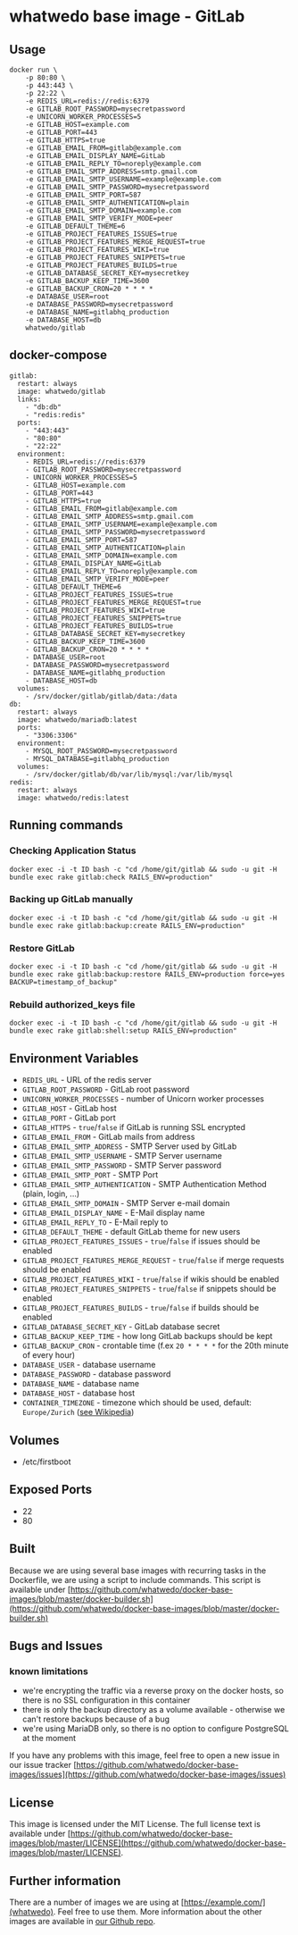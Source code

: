 # whatwedo base image - GitLab

## Usage

```
docker run \
    -p 80:80 \
    -p 443:443 \
    -p 22:22 \
    -e REDIS_URL=redis://redis:6379
    -e GITLAB_ROOT_PASSWORD=mysecretpassword
    -e UNICORN_WORKER_PROCESSES=5
    -e GITLAB_HOST=example.com
    -e GITLAB_PORT=443
    -e GITLAB_HTTPS=true
    -e GITLAB_EMAIL_FROM=gitlab@example.com
    -e GITLAB_EMAIL_DISPLAY_NAME=GitLab
    -e GITLAB_EMAIL_REPLY_TO=noreply@example.com
    -e GITLAB_EMAIL_SMTP_ADDRESS=smtp.gmail.com
    -e GITLAB_EMAIL_SMTP_USERNAME=example@example.com
    -e GITLAB_EMAIL_SMTP_PASSWORD=mysecretpassword
    -e GITLAB_EMAIL_SMTP_PORT=587
    -e GITLAB_EMAIL_SMTP_AUTHENTICATION=plain
    -e GITLAB_EMAIL_SMTP_DOMAIN=example.com
    -e GITLAB_EMAIL_SMTP_VERIFY_MODE=peer
    -e GITLAB_DEFAULT_THEME=6
    -e GITLAB_PROJECT_FEATURES_ISSUES=true
    -e GITLAB_PROJECT_FEATURES_MERGE_REQUEST=true
    -e GITLAB_PROJECT_FEATURES_WIKI=true
    -e GITLAB_PROJECT_FEATURES_SNIPPETS=true
    -e GITLAB_PROJECT_FEATURES_BUILDS=true
    -e GITLAB_DATABASE_SECRET_KEY=mysecretkey
    -e GITLAB_BACKUP_KEEP_TIME=3600
    -e GITLAB_BACKUP_CRON=20 * * * *
    -e DATABASE_USER=root
    -e DATABASE_PASSWORD=mysecretpassword
    -e DATABASE_NAME=gitlabhq_production
    -e DATABASE_HOST=db
    whatwedo/gitlab
```

## docker-compose

```
gitlab:
  restart: always
  image: whatwedo/gitlab
  links:
    - "db:db"
    - "redis:redis"
  ports:
    - "443:443"
    - "80:80"
    - "22:22"
  environment:
    - REDIS_URL=redis://redis:6379
    - GITLAB_ROOT_PASSWORD=mysecretpassword
    - UNICORN_WORKER_PROCESSES=5
    - GITLAB_HOST=example.com
    - GITLAB_PORT=443
    - GITLAB_HTTPS=true
    - GITLAB_EMAIL_FROM=gitlab@example.com
    - GITLAB_EMAIL_SMTP_ADDRESS=smtp.gmail.com
    - GITLAB_EMAIL_SMTP_USERNAME=example@example.com
    - GITLAB_EMAIL_SMTP_PASSWORD=mysecretpassword
    - GITLAB_EMAIL_SMTP_PORT=587
    - GITLAB_EMAIL_SMTP_AUTHENTICATION=plain
    - GITLAB_EMAIL_SMTP_DOMAIN=example.com
    - GITLAB_EMAIL_DISPLAY_NAME=GitLab
    - GITLAB_EMAIL_REPLY_TO=noreply@example.com
    - GITLAB_EMAIL_SMTP_VERIFY_MODE=peer
    - GITLAB_DEFAULT_THEME=6
    - GITLAB_PROJECT_FEATURES_ISSUES=true
    - GITLAB_PROJECT_FEATURES_MERGE_REQUEST=true
    - GITLAB_PROJECT_FEATURES_WIKI=true
    - GITLAB_PROJECT_FEATURES_SNIPPETS=true
    - GITLAB_PROJECT_FEATURES_BUILDS=true
    - GITLAB_DATABASE_SECRET_KEY=mysecretkey
    - GITLAB_BACKUP_KEEP_TIME=3600
    - GITLAB_BACKUP_CRON=20 * * * *
    - DATABASE_USER=root
    - DATABASE_PASSWORD=mysecretpassword
    - DATABASE_NAME=gitlabhq_production
    - DATABASE_HOST=db
  volumes:
    - /srv/docker/gitlab/gitlab/data:/data
db:
  restart: always
  image: whatwedo/mariadb:latest
  ports:
    - "3306:3306"
  environment:
    - MYSQL_ROOT_PASSWORD=mysecretpassword
    - MYSQL_DATABASE=gitlabhq_production
  volumes:
    - /srv/docker/gitlab/db/var/lib/mysql:/var/lib/mysql
redis:
  restart: always
  image: whatwedo/redis:latest
```

## Running commands

### Checking Application Status
```
docker exec -i -t ID bash -c "cd /home/git/gitlab && sudo -u git -H bundle exec rake gitlab:check RAILS_ENV=production"

```

### Backing up GitLab manually
```
docker exec -i -t ID bash -c "cd /home/git/gitlab && sudo -u git -H bundle exec rake gitlab:backup:create RAILS_ENV=production"

```

### Restore GitLab
```
docker exec -i -t ID bash -c "cd /home/git/gitlab && sudo -u git -H bundle exec rake gitlab:backup:restore RAILS_ENV=production force=yes BACKUP=timestamp_of_backup"

```

### Rebuild authorized_keys file
```
docker exec -i -t ID bash -c "cd /home/git/gitlab && sudo -u git -H bundle exec rake gitlab:shell:setup RAILS_ENV=production"

```

## Environment Variables

* `REDIS_URL` - URL of the redis server
* `GITLAB_ROOT_PASSWORD` - GitLab root password
* `UNICORN_WORKER_PROCESSES` - number of Unicorn worker processes
* `GITLAB_HOST` - GitLab host
* `GITLAB_PORT` - GitLab port
* `GITLAB_HTTPS` - `true`/`false` if GitLab is running SSL encrypted
* `GITLAB_EMAIL_FROM` - GitLab mails from address
* `GITLAB_EMAIL_SMTP_ADDRESS` - SMTP Server used by GitLab
* `GITLAB_EMAIL_SMTP_USERNAME` - SMTP Server username
* `GITLAB_EMAIL_SMTP_PASSWORD` - SMTP Server password
* `GITLAB_EMAIL_SMTP_PORT` - SMTP Port
* `GITLAB_EMAIL_SMTP_AUTHENTICATION` - SMTP Authentication Method (plain, login, ...)
* `GITLAB_EMAIL_SMTP_DOMAIN` - SMTP Server e-mail domain
* `GITLAB_EMAIL_DISPLAY_NAME` - E-Mail display name
* `GITLAB_EMAIL_REPLY_TO` - E-Mail reply to
* `GITLAB_DEFAULT_THEME` - default GitLab theme for new users
* `GITLAB_PROJECT_FEATURES_ISSUES` - `true`/`false` if issues should be enabled
* `GITLAB_PROJECT_FEATURES_MERGE_REQUEST` - `true`/`false` if merge requests should be enabled
* `GITLAB_PROJECT_FEATURES_WIKI` - `true`/`false` if wikis should be enabled
* `GITLAB_PROJECT_FEATURES_SNIPPETS` - `true`/`false` if snippets should be enabled
* `GITLAB_PROJECT_FEATURES_BUILDS` - `true`/`false` if builds should be enabled
* `GITLAB_DATABASE_SECRET_KEY` - GitLab database secret
* `GITLAB_BACKUP_KEEP_TIME` - how long GitLab backups should be kept
* `GITLAB_BACKUP_CRON` - crontable time (f.ex `20 * * * *` for the 20th minute of every hour)
* `DATABASE_USER` - database username
* `DATABASE_PASSWORD` - database password
* `DATABASE_NAME` - database name
* `DATABASE_HOST` - database host
* `CONTAINER_TIMEZONE` - timezone which should be used, default: `Europe/Zurich` ([see Wikipedia](https://en.wikipedia.org/wiki/List_of_tz_database_time_zones))

## Volumes

* /etc/firstboot

## Exposed Ports

* 22
* 80

## Built

Because we are using several base images with recurring tasks in the Dockerfile, we are using a script to include commands. This script is available under [https://github.com/whatwedo/docker-base-images/blob/master/docker-builder.sh](https://github.com/whatwedo/docker-base-images/blob/master/docker-builder.sh)

## Bugs and Issues

### known limitations

* we're encrypting the traffic via a reverse proxy on the docker hosts, so there is no SSL configuration in this container
* there is only the backup directory as a volume available - otherwise we can't restore backups because of a bug
* we're using MariaDB only, so there is no option to configure PostgreSQL at the moment

If you have any problems with this image, feel free to open a new issue in our issue tracker [https://github.com/whatwedo/docker-base-images/issues](https://github.com/whatwedo/docker-base-images/issues)

## License

This image is licensed under the MIT License. The full license text is available under [https://github.com/whatwedo/docker-base-images/blob/master/LICENSE](https://github.com/whatwedo/docker-base-images/blob/master/LICENSE).

## Further information

There are a number of images we are using at [https://example.com/](whatwedo). Feel free to use them. More information about the other images are available in [our Github repo](https://github.com/whatwedo/docker-base-images).
